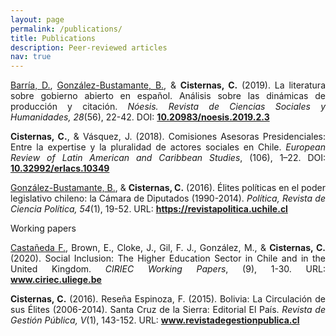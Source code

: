 ```yaml
---
layout: page
permalink: /publications/
title: Publications
description: Peer-reviewed articles
nav: true
---
```


<div class="publications">

<p align="justify"><a href="https://www.researchgate.net/profile/Diego_Barria_Traverso" target="_blank">Barría, D.</a>, <a href="http://users.ox.ac.uk/~shil5311/" target="_blank">González-Bustamante, B.</a>, &amp; <strong>Cisternas, C.</strong> (2019). La literatura sobre gobierno abierto en español. Análisis sobre las dinámicas de producción y citación. <em>Nóesis. Revista de Ciencias Sociales y Humanidades, 28</em>(56), 22-42. DOI: <a href="http://doi.org/10.20983/noesis.2019.2.3" target="_blank"><strong>10.20983/noesis.2019.2.3</strong></a></p>

<p align="justify"><strong>Cisternas, C.</strong>, &amp; Vásquez, J. (2018). Comisiones Asesoras Presidenciales: Entre la expertise y la pluralidad de actores sociales en Chile. <em>European Review of Latin American and Caribbean Studies</em>, (106), 1–22. DOI: <a href="https://doi.org/10.32992/erlacs.10349" target="_blank"><strong>10.32992/erlacs.10349</strong></a></p>

<p align="justify"><a href="http://users.ox.ac.uk/~shil5311/" target="_blank">González-Bustamante, B.</a>, &amp; <strong>Cisternas, C.</strong> (2016). Élites políticas en el poder legislativo chileno: la Cámara de Diputados (1990-2014). <em>Política, Revista de Ciencia Política, 54</em>(1), 19-52. URL: <a href="https://revistapolitica.uchile.cl/index.php/RP/article/view/42691" target="_blank"><strong>https://revistapolitica.uchile.cl</strong></a></p>

</div>

<div class="publications">

<p>Working papers</p>

<p align="justify"><a href="https://franciscocastaneda.cl/" target="_blank">Castañeda F.</a>, Brown, E., Cloke, J., Gil, F. J., González, M., &amp; <strong>Cisternas, C.</strong> (2020). Social Inclusion: The Higher Education Sector in Chile and in the United Kingdom. <em>CIRIEC Working Papers</em>, (9), 1-30. URL: <a href="http://www.ciriec.uliege.be/wp-content/uploads/2020/07/WP2020-09.pdf" target="_blank"><strong>www.ciriec.uliege.be</strong></a></p>

<p align="justify"><strong>Cisternas, C.</strong> (2016). Reseña Espinoza, F. (2015). Bolivia: La Circulación de sus Élites (2006-2014). Santa Cruz de la Sierra: Editorial El País. <em>Revista de Gestión Pública, V</em>(1), 143-152. URL: <a href="http://www.revistadegestionpublica.cl/index.php/rgp/article/view/70" target="_blank"><strong>www.revistadegestionpublica.cl</strong></a></p>

</div>
